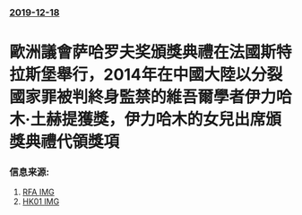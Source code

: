### [2019-12-18](/news/2019/12/18/index.md)

##### 
# 歐洲議會萨哈罗夫奖頒獎典禮在法國斯特拉斯堡舉行，2014年在中國大陸以分裂國家罪被判終身監禁的維吾爾學者伊力哈木·土赫提獲獎，伊力哈木的女兒出席頒獎典禮代領獎項 




### 信息来源:

1. [ RFA ](https://www.rfa.org/cantonese/news/prize-12192019081014.html) [IMG](https://www.rfa.org/cantonese/news/prize-12192019081014.html/china-prize.jpg)
2. [HK01 ](https://www.hk01.com/%E8%AD%B0%E4%BA%8B%E5%BB%B3/411793/%E6%AD%90%E6%B4%B2%E8%AD%B0%E6%9C%83%E5%90%91%E5%9C%A8%E5%9B%9A%E7%B6%AD%E5%90%BE%E7%88%BE%E5%AD%B8%E8%80%85%E4%BC%8A%E5%8A%9B%E5%93%88%E6%9C%A8%E9%A0%92%E8%96%A9%E5%93%88%E7%BE%85%E5%A4%AB%E4%BA%BA%E6%AC%8A%E7%8D%8E-%E5%A5%B3%E5%85%92%E4%BB%A3%E9%A0%98) [IMG](https://cdn.hk01.com/di/media/images/cis/5dfb07bab66f770df1c1a2cf.jpg/4CI8evQongZX-85jyDDnQN3KbBFIFrwci-QAjYvkAI0?v=w1280r16_9)
